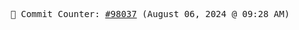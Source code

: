 <p align="center">
    <samp>
        📮 Commit Counter: <a href="https://github.com/Javascript-void0/Javascript-void0/commits/main">#98037</a> (August 06, 2024 @ 09:28 AM)
    </samp>
</p>